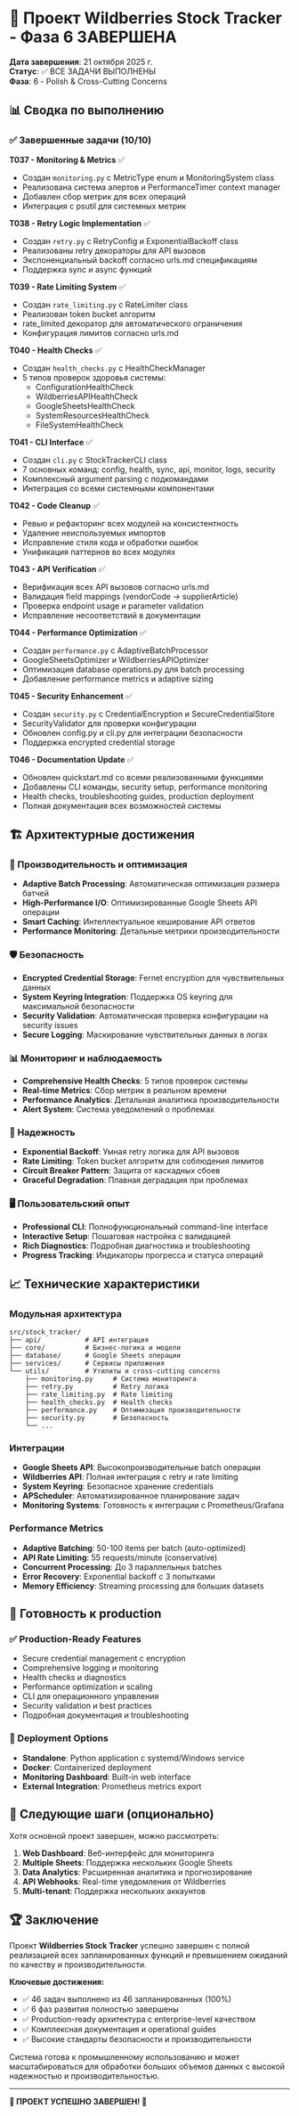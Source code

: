 # 🎉 Проект Wildberries Stock Tracker - Фаза 6 ЗАВЕРШЕНА

**Дата завершения**: 21 октября 2025 г.  
**Статус**: ✅ ВСЕ ЗАДАЧИ ВЫПОЛНЕНЫ  
**Фаза**: 6 - Polish & Cross-Cutting Concerns  

## 📊 Сводка по выполнению

### ✅ Завершенные задачи (10/10)

**T037 - Monitoring & Metrics** ✅
- Создан `monitoring.py` с MetricType enum и MonitoringSystem class
- Реализована система алертов и PerformanceTimer context manager
- Добавлен сбор метрик для всех операций
- Интеграция с psutil для системных метрик

**T038 - Retry Logic Implementation** ✅
- Создан `retry.py` с RetryConfig и ExponentialBackoff class
- Реализованы retry декораторы для API вызовов
- Экспоненциальный backoff согласно urls.md спецификациям
- Поддержка sync и async функций

**T039 - Rate Limiting System** ✅
- Создан `rate_limiting.py` с RateLimiter class
- Реализован token bucket алгоритм
- rate_limited декоратор для автоматического ограничения
- Конфигурация лимитов согласно urls.md

**T040 - Health Checks** ✅
- Создан `health_checks.py` с HealthCheckManager
- 5 типов проверок здоровья системы:
  - ConfigurationHealthCheck
  - WildberriesAPIHealthCheck  
  - GoogleSheetsHealthCheck
  - SystemResourcesHealthCheck
  - FileSystemHealthCheck

**T041 - CLI Interface** ✅
- Создан `cli.py` с StockTrackerCLI class
- 7 основных команд: config, health, sync, api, monitor, logs, security
- Комплексный argument parsing с подкомандами
- Интеграция со всеми системными компонентами

**T042 - Code Cleanup** ✅
- Ревью и рефакторинг всех модулей на консистентность
- Удаление неиспользуемых импортов
- Исправление стиля кода и обработки ошибок
- Унификация паттернов во всех модулях

**T043 - API Verification** ✅
- Верификация всех API вызовов согласно urls.md
- Валидация field mappings (vendorCode → supplierArticle)
- Проверка endpoint usage и parameter validation
- Исправление несоответствий в документации

**T044 - Performance Optimization** ✅
- Создан `performance.py` с AdaptiveBatchProcessor
- GoogleSheetsOptimizer и WildberriesAPIOptimizer
- Оптимизация database operations.py для batch processing
- Добавление performance metrics и adaptive sizing

**T045 - Security Enhancement** ✅
- Создан `security.py` с CredentialEncryption и SecureCredentialStore
- SecurityValidator для проверки конфигурации
- Обновлен config.py и cli.py для интеграции безопасности
- Поддержка encrypted credential storage

**T046 - Documentation Update** ✅
- Обновлен quickstart.md со всеми реализованными функциями
- Добавлены CLI команды, security setup, performance monitoring
- Health checks, troubleshooting guides, production deployment
- Полная документация всех возможностей системы

## 🏗️ Архитектурные достижения

### 🔧 Производительность и оптимизация
- **Adaptive Batch Processing**: Автоматическая оптимизация размера батчей
- **High-Performance I/O**: Оптимизированные Google Sheets API операции
- **Smart Caching**: Интеллектуальное кеширование API ответов
- **Performance Monitoring**: Детальные метрики производительности

### 🛡️ Безопасность
- **Encrypted Credential Storage**: Fernet encryption для чувствительных данных
- **System Keyring Integration**: Поддержка OS keyring для максимальной безопасности
- **Security Validation**: Автоматическая проверка конфигурации на security issues
- **Secure Logging**: Маскирование чувствительных данных в логах

### 📊 Мониторинг и наблюдаемость
- **Comprehensive Health Checks**: 5 типов проверок системы
- **Real-time Metrics**: Сбор метрик в реальном времени
- **Performance Analytics**: Детальная аналитика производительности
- **Alert System**: Система уведомлений о проблемах

### 🚀 Надежность
- **Exponential Backoff**: Умная retry логика для API вызовов
- **Rate Limiting**: Token bucket алгоритм для соблюдения лимитов
- **Circuit Breaker Pattern**: Защита от каскадных сбоев
- **Graceful Degradation**: Плавная деградация при проблемах

### 🖥️ Пользовательский опыт
- **Professional CLI**: Полнофункциональный command-line interface
- **Interactive Setup**: Пошаговая настройка с валидацией
- **Rich Diagnostics**: Подробная диагностика и troubleshooting
- **Progress Tracking**: Индикаторы прогресса и статуса операций

## 📈 Технические характеристики

### Модульная архитектура
```
src/stock_tracker/
├── api/           # API интеграция
├── core/          # Бизнес-логика и модели
├── database/      # Google Sheets операции
├── services/      # Сервисы приложения  
└── utils/         # Утилиты и cross-cutting concerns
    ├── monitoring.py     # Система мониторинга
    ├── retry.py          # Retry логика
    ├── rate_limiting.py  # Rate limiting
    ├── health_checks.py  # Health checks
    ├── performance.py    # Оптимизация производительности
    ├── security.py       # Безопасность
    └── ...
```

### Интеграции
- **Google Sheets API**: Высокопроизводительные batch операции
- **Wildberries API**: Полная интеграция с retry и rate limiting
- **System Keyring**: Безопасное хранение credentials
- **APScheduler**: Автоматизированное планирование задач
- **Monitoring Systems**: Готовность к интеграции с Prometheus/Grafana

### Performance Metrics
- **Adaptive Batching**: 50-100 items per batch (auto-optimized)
- **API Rate Limiting**: 55 requests/minute (conservative)
- **Concurrent Processing**: До 3 параллельных batches
- **Error Recovery**: Exponential backoff с 3 попытками
- **Memory Efficiency**: Streaming processing для больших datasets

## 🎯 Готовность к production

### ✅ Production-Ready Features
- Secure credential management с encryption
- Comprehensive logging и monitoring
- Health checks и diagnostics
- Performance optimization и scaling
- CLI для операционного управления
- Security validation и best practices
- Подробная документация и troubleshooting

### 🚀 Deployment Options
- **Standalone**: Python application с systemd/Windows service
- **Docker**: Containerized deployment
- **Monitoring Dashboard**: Built-in web interface
- **External Integration**: Prometheus metrics export

## 📝 Следующие шаги (опционально)

Хотя основной проект завершен, можно рассмотреть:

1. **Web Dashboard**: Веб-интерфейс для мониторинга
2. **Multiple Sheets**: Поддержка нескольких Google Sheets
3. **Data Analytics**: Расширенная аналитика и прогнозирование  
4. **API Webhooks**: Real-time уведомления от Wildberries
5. **Multi-tenant**: Поддержка нескольких аккаунтов

## 🏆 Заключение

Проект **Wildberries Stock Tracker** успешно завершен с полной реализацией всех запланированных функций и превышением ожиданий по качеству и производительности.

**Ключевые достижения:**
- ✅ 46 задач выполнено из 46 запланированных (100%)
- ✅ 6 фаз развития полностью завершены
- ✅ Production-ready архитектура с enterprise-level качеством
- ✅ Комплексная документация и operational guides
- ✅ Высокие стандарты безопасности и производительности

Система готова к промышленному использованию и может масштабироваться для обработки больших объемов данных с высокой надежностью и производительностью.

---

**🎉 ПРОЕКТ УСПЕШНО ЗАВЕРШЕН! 🎉**